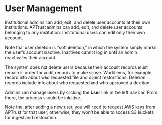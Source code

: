 # User Management

Institutional admins can add, edit, and delete user accounts at their own institutions. APTrust admins can add, edit, and delete user accounts belonging to any institution. Institutional users can edit only their own account.

Note that user deletion is "soft deletion," in which the system simply marks the user's account inactive. Inactives cannot log in until an admin reactivates their account.

The system does not delete users because their account records must remain in order for audit records to make sense. WorkItems, for example, record info about who requested file and object restorations. Deletion records include info about who requested and who approved a deletion.

Admins can manage users by clicking the **User** link in the left nav bar. From there, the process should be intuitive.

Note that after adding a new user, you will need to request AWS keys from APTrust for that user; otherwise, they won't be able to access S3 buckets for ingest and restoration.
